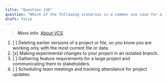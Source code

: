 ```yaml
---
title: "Question 136"  
question: "Which of the following scenarios is a common use case for a version control system?"  
draft: false  
---
```


> **More info**: [About VCS](https://docs.github.com/en/pull-requests/collaborating-with-pull-requests/proposing-changes-to-your-work-with-pull-requests/about-branches)

1. [ ] Deleting earlier versions of a project or file, so you know you are working only with the most current file or data.
1. [x] Making experimental changes to your project in an isolated branch.
1. [ ] Gathering feature requirements for a large project and communicating them to stakeholders.
1. [ ] Scheduling team meetings and tracking attendance for project updates.
